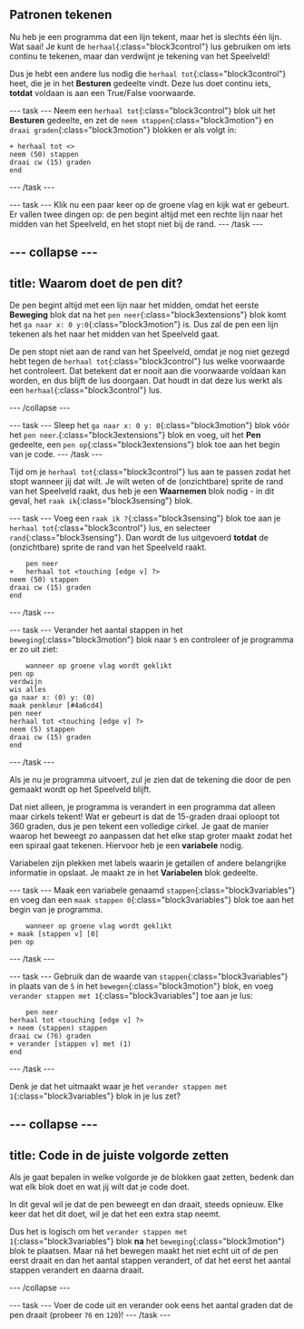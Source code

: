 ## Patronen tekenen

Nu heb je een programma dat een lijn tekent, maar het is slechts één lijn. Wat saai! Je kunt de `herhaal`{:class="block3control"} lus gebruiken om iets continu te tekenen, maar dan verdwijnt je tekening van het Speelveld!

Dus je hebt een andere lus nodig die `herhaal tot`{:class="block3control"} heet, die je in het **Besturen** gedeelte vindt. Deze lus doet continu iets, **totdat** voldaan is aan een True/False voorwaarde.

--- task --- Neem een `herhaal tot`{:class="block3control"} blok uit het **Besturen** gedeelte, en zet de `neem stappen`{:class="block3motion"} en `draai graden`{:class="block3motion"} blokken er als volgt in:

```blocks3
+ herhaal tot <>
neem (50) stappen
draai cw (15) graden
end
```

--- /task ---

--- task --- Klik nu een paar keer op de groene vlag en kijk wat er gebeurt. Er vallen twee dingen op: de pen begint altijd met een rechte lijn naar het midden van het Speelveld, en het stopt niet bij de rand. --- /task ---

--- collapse ---
---
title: Waarom doet de pen dit?
---

De pen begint altijd met een lijn naar het midden, omdat het eerste **Beweging** blok dat na het `pen neer`{:class="block3extensions"} blok komt het `ga naar x: 0 y:0`{:class="block3motion"} is. Dus zal de pen een lijn tekenen als het naar het midden van het Speelveld gaat.

De pen stopt niet aan de rand van het Speelveld, omdat je nog niet gezegd hebt tegen de `herhaal tot`{:class="block3control"} lus welke voorwaarde het controleert. Dat betekent dat er nooit aan die voorwaarde voldaan kan worden, en dus blijft de lus doorgaan. Dat houdt in dat deze lus werkt als een `herhaal`{:class="block3control"} lus.

--- /collapse ---

--- task --- Sleep het `ga naar x: 0 y: 0`{:class="block3motion"} blok vóór het `pen neer`.{:class="block3extensions"} blok en voeg, uit het **Pen** gedeelte, een `pen op`{:class="block3extensions"} blok toe aan het begin van je code. --- /task ---

Tijd om je `herhaal tot`{:class="block3control"} lus aan te passen zodat het stopt wanneer jij dat wilt. Je wilt weten of de (onzichtbare) sprite de rand van het Speelveld raakt, dus heb je een **Waarnemen** blok nodig - in dit geval, het `raak ik`{:class="block3sensing"} blok.

--- task --- Voeg een `raak ik ?`{:class="block3sensing"} blok toe aan je `herhaal tot`{:class+"block3control"} lus, en selecteer `rand`{:class="block3sensing"}. Dan wordt de lus uitgevoerd **totdat** de (onzichtbare) sprite de rand van het Speelveld raakt.

```blocks3
    pen neer
+   herhaal tot <touching [edge v] ?>
neem (50) stappen
draai cw (15) graden
end
```

--- /task ---

--- task --- Verander het aantal stappen in het `beweging`{:class="block3motion"} blok naar `5` en controleer of je programma er zo uit ziet:

```blocks3
    wanneer op groene vlag wordt geklikt
pen op
verdwijn
wis alles
ga naar x: (0) y: (0)
maak penkleur [#4a6cd4]
pen neer
herhaal tot <touching [edge v] ?>
neem (5) stappen
draai cw (15) graden
end
```

--- /task ---

Als je nu je programma uitvoert, zul je zien dat de tekening die door de pen gemaakt wordt op het Speelveld blijft.

Dat niet alleen, je programma is verandert in een programma dat alleen maar cirkels tekent! Wat er gebeurt is dat de 15-graden draai oploopt tot 360 graden, dus je pen tekent een volledige cirkel. Je gaat de manier waarop het beweegt zo aanpassen dat het elke stap groter maakt zodat het een spiraal gaat tekenen. Hiervoor heb je een **variabele** nodig.

Variabelen zijn plekken met labels waarin je getallen of andere belangrijke informatie in opslaat. Je maakt ze in het **Variabelen** blok gedeelte.

--- task --- Maak een variabele genaamd `stappen`{:class="block3variables"} en voeg dan een `maak stappen 0`{:class="block3variables"} blok toe aan het begin van je programma.

```blocks3
    wanneer op groene vlag wordt geklikt
+ maak [stappen v] [0]
pen op
```

--- /task ---

--- task --- Gebruik dan de waarde van `stappen`{:class="block3variables"} in plaats van de `5` in het `bewegen`{:class="block3motion"} blok, en voeg `verander stappen met 1`{:class="block3variables"] toe aan je lus:

```blocks3
    pen neer
herhaal tot <touching [edge v] ?>
+ neem (stappen) stappen
draai cw (76) graden
+ verander [stappen v] met (1)
end
```

--- /task ---

Denk je dat het uitmaakt waar je het `verander stappen met 1`{:class="block3variables"} blok in je lus zet?

--- collapse ---
---
title: Code in de juiste volgorde zetten
---

Als je gaat bepalen in welke volgorde je de blokken gaat zetten, bedenk dan wat elk blok doet en wat jij wilt dat je code doet.

In dit geval wil je dat de pen beweegt en dan draait, steeds opnieuw. Elke keer dat het dit doet, wil je dat het een extra stap neemt.

Dus het is logisch om het `verander stappen met 1`{:class="block3variables"} blok **na** het `beweging`{:class="block3motion"} blok te plaatsen. Maar ná het bewegen maakt het niet echt uit of de pen eerst draait en dan het aantal stappen verandert, of dat het eerst het aantal stappen verandert en daarna draait.

--- /collapse ---

--- task --- Voer de code uit en verander ook eens het aantal graden dat de pen draait (probeer `76` en `120`)! --- /task ---